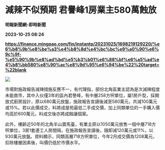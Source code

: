 # 減辣不似預期 君譽峰1房業主580萬蝕放
**明報新聞網-即時新聞**

**2023-10-25 08:24**

**https://finance.mingpao.com/fin/instantp/20231025/1698219129220/%e6%b8%9b%e8%be%a3%e4%b8%8d%e4%bc%bc%e9%a0%90%e6%9c%9f-%e5%90%9b%e8%ad%bd%e5%b3%b01%e6%88%bf%e6%a5%ad%e4%b8%bb580%e8%90%ac%e8%9d%95%e6%94%be%22%20target=%22blank**

![](https://fs.mingpao.com/fin/20231025/s00011/f9771dccb7e81ed4d331b583b79d3a51.jpg)

市場對施政報告減辣措施反應不一，有代理指，部份北角區業主認為是次減辣程度未能救市，其中入伙僅3年的區內君譽峰，有中層258方呎單位，屬1房戶型，採開放式廚房設計，原以680萬元放盤，施政報告宣讀後減至580萬元，共減100萬元或15%。若以此價成交，料將成屋苑最低二手成交價，加上同類單位的一手購入價均高於600萬元，料成交後亦將成蝕讓個案。

此外，樓齡近50年的北角半山寶馬臺，有業主原以1050萬元放售一個中層718方呎單位，3房1套連工人房間隔，在施政報告宣讀後，隨即減120萬元或11%，以930萬元放盤。資料顯示，同類高層718方呎單位，今年2月成交價為1208萬元，扣除樓層因素後，叫價仍低於市價水平。